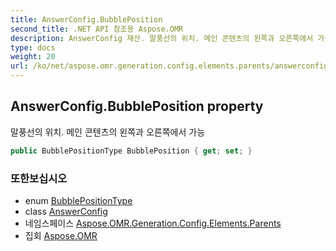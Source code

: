 ```yaml
---
title: AnswerConfig.BubblePosition
second_title: .NET API 참조용 Aspose.OMR
description: AnswerConfig 재산. 말풍선의 위치. 메인 콘텐츠의 왼쪽과 오른쪽에서 가능
type: docs
weight: 20
url: /ko/net/aspose.omr.generation.config.elements.parents/answerconfig/bubbleposition/
---
```

## AnswerConfig.BubblePosition property

말풍선의 위치. 메인 콘텐츠의 왼쪽과 오른쪽에서 가능

```csharp
public BubblePositionType BubblePosition { get; set; }
```

### 또한보십시오

* enum [BubblePositionType](../../../aspose.omr.generation.config.enums/bubblepositiontype/)
* class [AnswerConfig](../)
* 네임스페이스 [Aspose.OMR.Generation.Config.Elements.Parents](../../answerconfig/)
* 집회 [Aspose.OMR](../../../)


